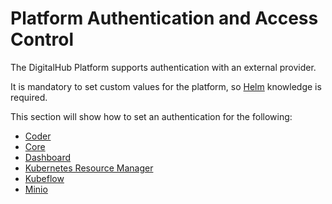 # Platform Authentication and Access Control

The DigitalHub Platform supports authentication with an external provider.

It is mandatory to set custom values for the platform, so [Helm](https://helm.sh/) knowledge is required.

This section will show how to set an authentication for the following:

- [Coder](authentication/coder.md)
- [Core](authentication/core.md)
- [Dashboard](authentication/dashboard.md)
- [Kubernetes Resource Manager](authentication/krm.md)
- [Kubeflow](authentication/kubeflow.md)
- [Minio](authentication/minio.md)
